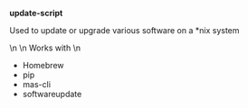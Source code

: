 **update-script**

Used to update or upgrade various software on a *nix system

\n
\n
Works with
\n
- Homebrew
- pip
- mas-cli
- softwareupdate

